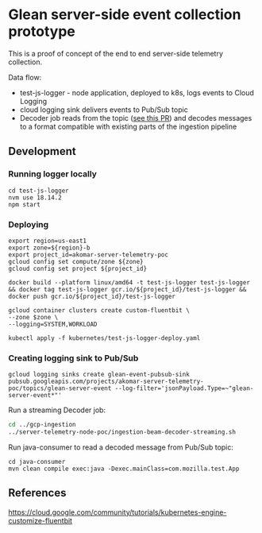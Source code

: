 # Glean server-side event collection prototype
This is a proof of concept of the end to end server-side telemetry collection.

Data flow:
* test-js-logger - node application, deployed to k8s, logs events to Cloud Logging
* cloud logging sink delivers events to Pub/Sub topic
* Decoder job reads from the topic ([see this PR](https://github.com/mozilla/gcp-ingestion/pull/2400)) and decodes messages to a format compatible with existing parts of the ingestion pipeline


## Development
### Running logger locally
```
cd test-js-logger
nvm use 18.14.2
npm start
```

### Deploying
```
export region=us-east1
export zone=${region}-b
export project_id=akomar-server-telemetry-poc
gcloud config set compute/zone ${zone}
gcloud config set project ${project_id}
```

```
docker build --platform linux/amd64 -t test-js-logger test-js-logger && docker tag test-js-logger gcr.io/${project_id}/test-js-logger && docker push gcr.io/${project_id}/test-js-logger
```

```
gcloud container clusters create custom-fluentbit \
--zone $zone \
--logging=SYSTEM,WORKLOAD
```

```
kubectl apply -f kubernetes/test-js-logger-deploy.yaml
```

### Creating logging sink to Pub/Sub
```
gcloud logging sinks create glean-event-pubsub-sink pubsub.googleapis.com/projects/akomar-server-telemetry-poc/topics/glean-server-event --log-filter='jsonPayload.Type=~"glean-server-event*"'
```
Run a streaming Decoder job:
```sh
cd ../gcp-ingestion
../server-telemetry-node-poc/ingestion-beam-decoder-streaming.sh
```
Run java-consumer to read a decoded message from Pub/Sub topic:
```
cd java-consumer
mvn clean compile exec:java -Dexec.mainClass=com.mozilla.test.App
```

## References
https://cloud.google.com/community/tutorials/kubernetes-engine-customize-fluentbit
